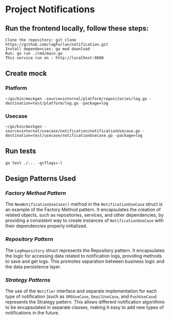 # Project Notifications

## **Run the frontend locally, follow these steps:**

```
Clone the repository: git clone https://github.com/ragFurlan/notification.git
Install dependencies: go mod download
Run: go run ./cmd/main.go
This service run on : http://localhost:8080
```

## **Create mock**

### **Platform**
```
~/go/bin/mockgen -source=internal/platform/repositories/log.go -destination=test/platform/log.go -package=log
```

### **Usecase**
```
~/go/bin/mockgen -source=internal/usecase/notification/notificationUsecase.go -destination=test/usecase/notificationUsecase.go -package=log
```

## **Run tests**
```
go test ./... -gcflags=-l
```

## **Design Patterns Used**

### ***Factory Method Pattern***

The `NewNotificationUseCase()` method in the `NotificationUseCase` struct is an example of the Factory Method pattern. It encapsulates the creation of related objects, such as repositories, services, and other dependencies, by providing a consistent way to create instances of `NotificationUseCase` with their dependencies properly initialized.

### ***Repository Pattern***

 The `LogRepository` struct represents the Repository pattern. It encapsulates the logic for accessing data related to notification logs, providing methods to save and get logs. This promotes separation between business logic and the data persistence layer.


### ***Strategy Patterns***

The use of the `Notifier` interface and separate implementation for each type of notification (such as `SMSUseCase`, `EmailUseCase`, and `PushUseCase`) represents the Strategy pattern. This allows different notification algorithms to be encapsulated in separate classes, making it easy to add new types of notifications in the future.










